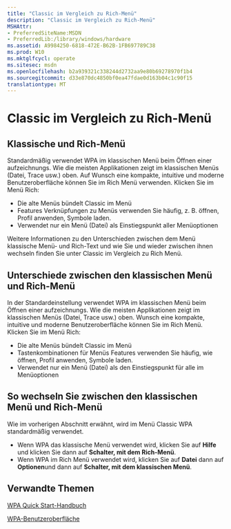 ```yaml
---
title: "Classic im Vergleich zu Rich-Menü"
description: "Classic im Vergleich zu Rich-Menü"
MSHAttr:
- PreferredSiteName:MSDN
- PreferredLib:/library/windows/hardware
ms.assetid: A9984250-6818-472E-B62B-1FB697789C38
ms.prod: W10
ms.mktglfcycl: operate
ms.sitesec: msdn
ms.openlocfilehash: b2a939321c338244d2732aa9e80b69278970f1b4
ms.sourcegitcommit: d33e870dc4850bf0ea47fdae0d163b04c1c90f15
translationtype: MT
---
```

# <a name="classic-versus-rich-menu"></a>Classic im Vergleich zu Rich-Menü


## <a name="classic-menu-and-rich-menu"></a>Klassische und Rich-Menü


Standardmäßig verwendet WPA im klassischen Menü beim Öffnen einer aufzeichnungs. Wie die meisten Applikationen zeigt im klassischen Menüs (Datei, Trace usw.) oben. Auf Wunsch eine kompakte, intuitive und moderne Benutzeroberfläche können Sie im Rich Menü verwenden. Klicken Sie im Menü Rich:

-   Die alte Menüs bündelt Classic im Menü
-   Features Verknüpfungen zu Menüs verwenden Sie häufig, z. B. öffnen, Profil anwenden, Symbole laden.
-   Verwendet nur ein Menü (Datei) als Einstiegspunkt aller Menüoptionen

Weitere Informationen zu den Unterschieden zwischen dem Menü klassische Menü- und Rich-Text und wie Sie und wieder zwischen ihnen wechseln finden Sie unter Classic im Vergleich zu Rich Menü.

## <a name="differences-between-the-classic-menu-and-rich-menu"></a>Unterschiede zwischen den klassischen Menü und Rich-Menü


In der Standardeinstellung verwendet WPA im klassischen Menü beim Öffnen einer aufzeichnungs. Wie die meisten Applikationen zeigt im klassischen Menüs (Datei, Trace usw.) oben. Wunsch eine kompakte, intuitive und moderne Benutzeroberfläche können Sie im Rich Menü. Klicken Sie im Menü Rich:

-   Die alte Menüs bündelt Classic im Menü
-   Tastenkombinationen für Menüs Features verwenden Sie häufig, wie öffnen, Profil anwenden, Symbole laden.
-   Verwendet nur ein Menü (Datei) als den Einstiegspunkt für alle im Menüoptionen

## <a name="to-switch-between-the-classic-menu-and-rich-menu"></a>So wechseln Sie zwischen den klassischen Menü und Rich-Menü


Wie im vorherigen Abschnitt erwähnt, wird im Menü Classic WPA standardmäßig verwendet.

-   Wenn WPA das klassische Menü verwendet wird, klicken Sie auf **Hilfe** und klicken Sie dann auf **Schalter, mit dem Rich-Menü**.
-   Wenn WPA im Rich Menü verwendet wird, klicken Sie auf **Datei** dann auf **Optionen**und dann auf **Schalter, mit dem klassischen Menü**.

## <a name="related-topics"></a>Verwandte Themen


[WPA Quick Start-Handbuch](wpa-quick-start-guide.md)

[WPA-Benutzeroberfläche](wpa-user-interface.md)

 

 







